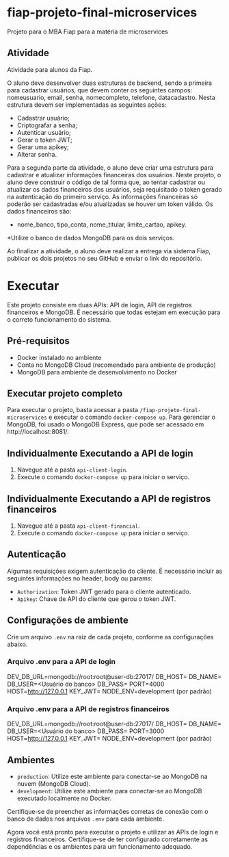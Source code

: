 # fiap-projeto-final-microservices

Projeto para o MBA Fiap para a matéria de microservices

## Atividade

Atividade para alunos da Fiap.

O aluno deve desenvolver duas estruturas de backend, sendo a primeira para cadastrar usuários, que devem conter os seguintes campos: nomeusuario, email, senha, nomecompleto, telefone, datacadastro. Nesta estrutura devem ser implementadas as seguintes ações:

- Cadastrar usuário;
- Criptografar a senha;
- Autenticar usuário;
- Gerar o token JWT;
- Gerar uma apikey;
- Alterar senha.

Para a segunda parte da atividade, o aluno deve criar uma estrutura para cadastrar e atualizar informações financeiras dos usuários. Neste projeto, o aluno deve construir o código de tal forma que, ao tentar cadastrar ou atualizar os dados financeiros dos usuários, seja requisitado o token gerado na autenticação do primeiro serviço. As informações financeiras só poderão ser cadastradas e/ou atualizadas se houver um token válido. Os dados financeiros são:

- nome_banco, tipo_conta, nome_titular, limite_cartao, apikey.

*Utilize o banco de dados MongoDB para os dois serviços.

Ao finalizar a atividade, o aluno deve realizar a entrega via sistema Fiap, publicar os dois projetos no seu GitHub e enviar o link do repositório.

# Executar

Este projeto consiste em duas APIs: API de login, API de registros financeiros e MongoDB. É necessário que todas estejam em execução para o correto funcionamento do sistema.

## Pré-requisitos

- Docker instalado no ambiente
- Conta no MongoDB Cloud (recomendado para ambiente de produção)
- MongoDB para ambiente de desenvolvimento no Docker

## Executar projeto completo

Para executar o projeto, basta acessar a pasta `/fiap-projeto-final-microservices` e executar o comando `docker-compose up`. Para gerenciar o MongoDB, foi usado o MongoDB Express, que pode ser acessado em http://localhost:8081/.

## Individualmente Executando a API de login

1. Navegue até a pasta `api-client-login`.
2. Execute o comando `docker-compose up` para iniciar o serviço.

## Individualmente Executando a API de registros financeiros

1. Navegue até a pasta `api-client-financial`.
2. Execute o comando `docker-compose up` para iniciar o serviço.

## Autenticação

Algumas requisições exigem autenticação do cliente. É necessário incluir as seguintes informações no header, body ou params:

- `Authorization`: Token JWT gerado para o cliente autenticado.
- `Apikey`: Chave de API do cliente que gerou o token JWT.

## Configurações de ambiente

Crie um arquivo `.env` na raiz de cada projeto, conforme as configurações abaixo.

### Arquivo .env para a API de login

DEV_DB_URL=mongodb://root:root@user-db:27017/
DB_HOST=<host do banco>
DB_NAME=<Nome do banco>
DB_USER=<Usuário do banco>
DB_PASS=<Senha do banco>
PORT=4000
HOST=http://127.0.0.1
KEY_JWT=<chave-jsonwebtoken>
NODE_ENV=development (por padrão)

### Arquivo .env para a API de registros financeiros

DEV_DB_URL=mongodb://root:root@user-db:27017/
DB_HOST=<host do banco>
DB_NAME=<Nome do banco>
DB_USER=<Usuário do banco>
DB_PASS=<Senha do banco>
PORT=3000
HOST=http://127.0.0.1
KEY_JWT=<chave-jsonwebtoken>
NODE_ENV=development (por padrão)


## Ambientes

- `production`: Utilize este ambiente para conectar-se ao MongoDB na nuvem (MongoDB Cloud).
- `development`: Utilize este ambiente para conectar-se ao MongoDB executado localmente no Docker.

Certifique-se de preencher as informações corretas de conexão com o banco de dados nos arquivos `.env` para cada ambiente.

Agora você está pronto para executar o projeto e utilizar as APIs de login e registros financeiros. Certifique-se de ter configurado corretamente as dependências e os ambientes para um funcionamento adequado.
